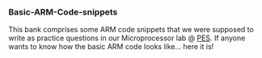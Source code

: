 ### Basic-ARM-Code-snippets
This bank comprises some ARM code snippets that we were supposed to write as practice questions in our Microprocessor lab @ [PES](https://www.pes.edu/).
If anyone wants to know how the basic ARM code looks like... here it is!
